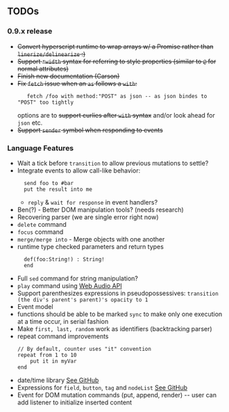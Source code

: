 ## TODOs

### 0.9.x release

* ~~Convert hyperscript runtime to wrap arrays w/ a Promise rather than `linerize/delinearize` :)~~
* ~~Support `*width` syntax for referring to style properties (similar to `@` for normal attributes)~~
* ~~Finish new documentation (Carson)~~
* ~~Fix `fetch` issue when an `as` follows a `with`:~~
  ```applescript
     fetch /foo with method:"POST" as json -- as json bindes to "POST" too tightly
   ```
  options are to ~~support curlies after `with` syntax~~ and/or look ahead for `json` etc.
* ~~Support `sender` symbol when responding to events~~

### Language Features
* Wait a tick before `transition` to allow previous mutations to settle?
* Integrate events to allow call-like behavior:
  ```applescript
    send foo to #bar
    put the result into me
  ```
  * `reply` & `wait for response` in event handlers?
* Ben(?) - Better DOM manipulation tools? (needs research)
* Recovering parser (we are single error right now)
* `delete` command
* `focus` command
* `merge/merge into` - Merge objects with one another
* runtime type checked parameters and return types
  ```text
    def(foo:String!) : String!
    end
  ```
* Full `sed` command for string manipulation?
* `play` command using [Web Audio API](https://developer.mozilla.org/en-US/docs/Web/API/Web_Audio_API)
* Support parenthesizes expressions in pseudopossessives: `transition (the div's parent's parent)'s opacity to 1`
* Event model
* functions should be able to be marked `sync` to make only one execution at a time occur, in serial fashion
* Make `first, last, random` work as identifiers (backtracking parser)
* repeat command improvements
    ```
    // By default, counter uses "it" convention
    repeat from 1 to 10
        put it in myVar
    end

    ```
* date/time library [See GitHub](https://github.com/bigskysoftware/_hyperscript/issues/123)
* Expressions for `field`, `button`, `tag` and `nodeList` [See GitHub](https://github.com/bigskysoftware/_hyperscript/issues/121)
* Event for DOM mutation commands (put, append, render) -- user can add listener to initialize inserted content
